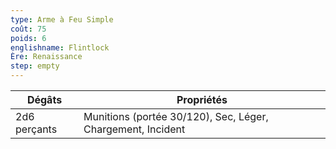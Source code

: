 ```yaml
---
type: Arme à Feu Simple
coût: 75
poids: 6
englishname: Flintlock
Ère: Renaissance
step: empty
---
```


| Dégâts       | Propriétés                                                  |
| ------------ | ----------------------------------------------------------- |
| 2d6 perçants | Munitions (portée 30/120), Sec, Léger, Chargement, Incident |
